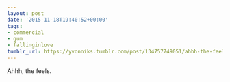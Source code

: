 ```yaml
---
layout: post
date: '2015-11-18T19:40:52+00:00'
tags:
- commercial
- gum
- fallinginlove
tumblr_url: https://yvonniks.tumblr.com/post/134757749051/ahhh-the-feels
---
```

Ahhh, the feels.&nbsp;
